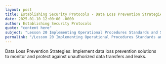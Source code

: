 ```yaml
---
layout: post
title: Establishing Security Protocols - Data Loss Prevention Strategies
date: 2025-01-10 12:00:00 -0000
author: Establishing Security Protocols
quote: "content here"
subject: "Lesson 20 Implementing Operational Procedures Standards and Specifications"
permalink: "/Lesson 20 Implementing Operational Procedures Standards and Specifications/Establishing Security Protocols/Establishing Security Protocols - Data Loss Prevention Strategies"
---
```


Data Loss Prevention Strategies: Implement data loss prevention solutions to monitor and protect against unauthorized data transfers and leaks.
